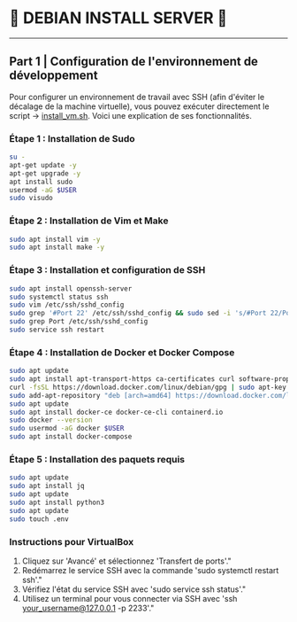 # 💭 DEBIAN INSTALL SERVER  💭
---
## Part 1 | Configuration de l'environnement de développement

Pour configurer un environnement de travail avec SSH (afin d'éviter le décalage de la machine virtuelle), vous pouvez exécuter directement le script → [install_vm.sh](./install_vm.sh). Voici une explication de ses fonctionnalités.

### Étape 1 : Installation de Sudo

```bash
su -
apt-get update -y
apt-get upgrade -y
apt install sudo
usermod -aG $USER
sudo visudo
```

### Étape 2 : Installation de Vim et Make

```bash
sudo apt install vim -y
sudo apt install make -y
```

### Étape 3 : Installation et configuration de SSH

```bash
sudo apt install openssh-server
sudo systemctl status ssh
sudo vim /etc/ssh/sshd_config
sudo grep '#Port 22' /etc/ssh/sshd_config && sudo sed -i 's/#Port 22/Port 2233/' /etc/ssh/sshd_config
sudo grep Port /etc/ssh/sshd_config
sudo service ssh restart
```

### Étape 4 : Installation de Docker et Docker Compose

```bash
sudo apt update
sudo apt install apt-transport-https ca-certificates curl software-properties-common
curl -fsSL https://download.docker.com/linux/debian/gpg | sudo apt-key add -
sudo add-apt-repository "deb [arch=amd64] https://download.docker.com/linux/debian $(lsb_release -cs) stable"
sudo apt update
sudo apt install docker-ce docker-ce-cli containerd.io
sudo docker --version
sudo usermod -aG docker $USER
sudo apt install docker-compose
```

### Étape 5 : Installation des paquets requis

```bash
sudo apt update
sudo apt install jq
sudo apt update
sudo apt install python3
sudo apt update
sudo touch .env
```


### Instructions pour VirtualBox

1. Cliquez sur 'Avancé' et sélectionnez 'Transfert de ports'."
2. Redémarrez le service SSH avec la commande 'sudo systemctl restart ssh'."
3. Vérifiez l'état du service SSH avec 'sudo service ssh status'."
4. Utilisez un terminal pour vous connecter via SSH avec 'ssh your_username@127.0.0.1 -p 2233'."
